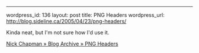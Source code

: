--- 
wordpress_id: 136
layout: post
title: PNG Headers
wordpress_url: http://blog.sideline.ca/2005/04/23/png-headers/

<p>Kinda neat, but I'm not sure how I'd use it.</p><p><a href="http://www.chapnickman.com/2005/03/18/png-headers/">Nick Chapman » Blog Archive » PNG Headers</a></p><p><em></em></p>

